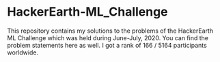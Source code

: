 # HackerEarth-ML_Challenge
This repository contains my solutions to the problems of the HackerEarth ML Challenge which was held during June-July, 2020. You can find the problem statements here as well. I got a rank of 166 / 5164 participants worldwide.
